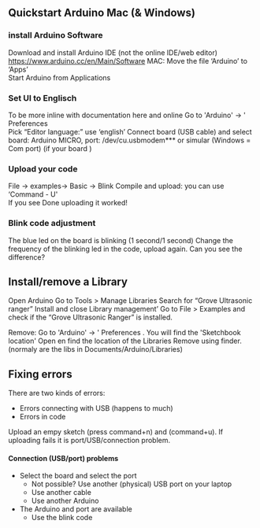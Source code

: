 ## Quickstart Arduino Mac (& Windows)  
### install Arduino Software 
Download and install Arduino IDE (not the online IDE/web editor) https://www.arduino.cc/en/Main/Software 
MAC: Move the file  ‘Arduino’ to ‘Apps’  
Start Arduino from Applications  

### Set UI to Englisch 
To be more inline with documentation here and online 
Go to 'Arduino' → ' Preferences  
Pick “Editor language:” use ‘english’ 
Connect board (USB cable) and select board: Arduino MICRO, port: /dev/cu.usbmodem*** or simular (Windows = Com port) 
(if your board )

### Upload your code
File → examples→ Basic → Blink 
Compile and upload: you can use  ‘Command - U'  
If you see Done uploading it worked!  

### Blink code adjustment 
The blue led on the board is blinking (1 second/1 second) 
Change the frequency of the blinking led in the code, upload again. Can you see the difference?  

 
## Install/remove a Library  

Open Arduino 
Go to Tools > Manage Libraries 
Search for “Grove Ultrasonic ranger” 
Install and close Library management’ 
Go to File > Examples and check if the “Grove Ultrasonic Ranger” is installed. 

Remove: Go to 'Arduino' → ' Preferences . You will find the 'Sketchbook location' Open en find the location of the Libraries
Remove using finder. (normaly are the libs in Documents/Arduino/Libraries)

## Fixing errors
There are two kinds of errors:
- Errors connecting with USB (happens to much)
- Errors in code

Upload an empy sketch (press command+n) and (command+u). If uploading fails it is port/USB/connection problem.

#### Connection (USB/port) problems
- Select the board and select the port
    -  Not possible? Use another (physical) USB port on your laptop
    - Use another cable
    - Use another Arduino
- The Arduino and port are available
    - Use the blink code
    
